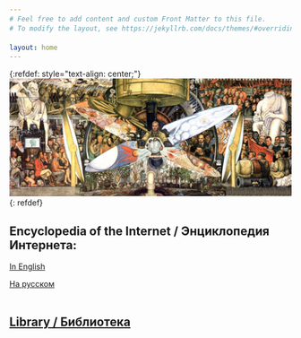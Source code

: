 ```yaml
---
# Feel free to add content and custom Front Matter to this file.
# To modify the layout, see https://jekyllrb.com/docs/themes/#overriding-theme-defaults

layout: home
---
```


{:refdef: style="text-align: center;"}
[![Man at the Crossroads](/images/crossroads.jpg)](/images/crossroads.jpg)
{: refdef}

## Encyclopedia of the Internet / Энциклопедия Интернета:

[In English](/en/encyclopedia-of-the-internet)

[На русском](/ru/encyclopedia-of-the-internet)
<br><br>

## [Library / Библиотека](library)
<br>